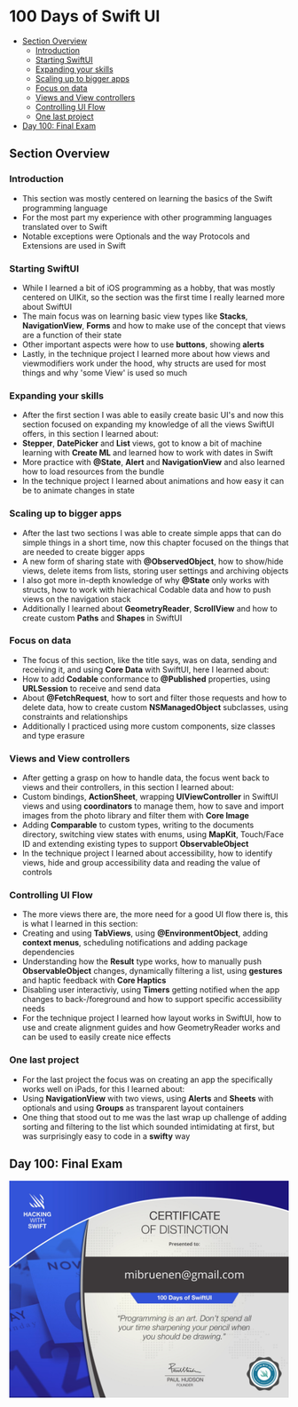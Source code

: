 # 100 Days of Swift UI

- [Section Overview](#section-overview)
  * [Introduction](#introduction)
  * [Starting SwiftUI](#starting-swiftui)
  * [Expanding your skills](#expanding-your-skills)
  * [Scaling up to bigger apps](#scaling-up-to-bigger-apps)
  * [Focus on data](#focus-on-data)
  * [Views and View controllers](#views-and-view-controllers)
  * [Controlling UI Flow](#controlling-ui-flow)
  * [One last project](#one-last-project)
- [Day 100: Final Exam](#day-100--final-exam)

## Section Overview
### Introduction
- This section was mostly centered on learning the basics of the Swift programming language
- For the most part my experience with other programming languages translated over to Swift
- Notable exceptions were Optionals and the way Protocols and Extensions are used in Swift

### Starting SwiftUI
- While I learned a bit of iOS programming as a hobby, that was mostly centered on UIKit, so the section was the first time I really learned more about SwiftUI
- The main focus was on learning basic view types like __Stacks__, __NavigationView__, __Forms__ and how to make use of the concept that views are a function of their state
- Other important aspects were how to use __buttons__, showing __alerts__
- Lastly, in the technique project I learned more about how views and viewmodifiers work under the hood, why structs are used for most things and why 'some View' is used so much

### Expanding your skills
- After the first section I was able to easily create basic UI's and now this section focused on expanding my knowledge of all the views SwiftUI offers, in this section I learned about:
- __Stepper__, __DatePicker__ and __List__ views, got to know a bit of machine learning with __Create ML__ and learned how to work with dates in Swift
- More practice with __@State__, __Alert__ and __NavigationView__ and also learned how to load resources from the bundle
- In the technique project I learned about animations and how easy it can be to animate changes in state

### Scaling up to bigger apps
- After the last two sections I was able to create simple apps that can do simple things in a short time, now this chapter focused on the things that are needed to create bigger apps
- A new form of sharing state with __@ObservedObject__, how to show/hide views, delete items from lists, storing user settings and archiving objects
- I also got more in-depth knowledge of why __@State__ only works with structs, how to work with hierachical Codable data and how to push views on the navigation stack
- Additionally I learned about __GeometryReader__, __ScrollView__ and how to create custom __Paths__ and __Shapes__ in SwiftUI

### Focus on data
- The focus of this section, like the title says, was on data, sending and receiving it, and using __Core Data__ with SwiftUI, here I learned about:
- How to add __Codable__ conformance to __@Published__ properties, using __URLSession__ to receive and send data
- About __@FetchRequest__, how to sort and filter those requests and how to delete data, how to create custom __NSManagedObject__ subclasses, using constraints and relationships
- Additionally I practiced using more custom components, size classes and type erasure

### Views and View controllers
- After getting a grasp on how to handle data, the focus went back to views and their controllers, in this section I learned about:
- Custom bindings, __ActionSheet__, wrapping __UIViewController__ in SwiftUI views and using __coordinators__ to manage them, how to save and import images from the photo library and filter them with __Core Image__
- Adding __Comparable__ to custom types, writing to the documents directory, switching view states with enums, using __MapKit__, Touch/Face ID and extending existing types to support __ObservableObject__
- In the technique project I learned about accessibility, how to identify views, hide and group accessibility data and reading the value of controls

### Controlling UI Flow
- The more views there are, the more need for a good UI flow there is, this is what I learned in this section:
- Creating and using __TabViews__, using __@EnvironmentObject__, adding __context menus__, scheduling notifications and adding package dependencies
- Understanding how the __Result__ type works, how to manually push __ObservableObject__ changes, dynamically filtering a list, using __gestures__ and haptic feedback with __Core Haptics__
- Disabling user interactiviy, using __Timers__ getting notified when the app changes to back-/foreground and how to support specific accessibility needs
- For the technique project I learned how layout works in SwiftUI, how to use and create alignment guides and how GeometryReader works and can be used to easily create nice effects

### One last project
- For the last project the focus was on creating an app the specifically works well on iPads, for this I learned about:
- Using __NavigationView__ with two views, using __Alerts__ and __Sheets__ with optionals and using __Groups__ as transparent layout containers
- One thing that stood out to me was the last wrap up challenge of adding sorting and filtering to the list which sounded intimidating at first, but was surprisingly easy to code in a __swifty__ way

## Day 100: Final Exam
![Certificate](certificate.jpg)
